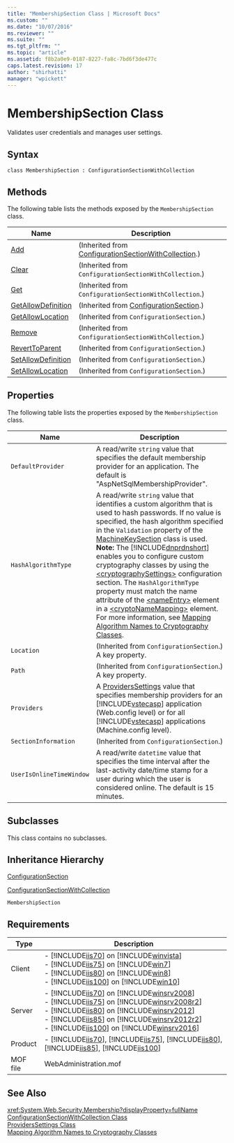 ```yaml
---
title: "MembershipSection Class | Microsoft Docs"
ms.custom: ""
ms.date: "10/07/2016"
ms.reviewer: ""
ms.suite: ""
ms.tgt_pltfrm: ""
ms.topic: "article"
ms.assetid: f8b2a0e9-0187-8227-fa8c-7bd6f3de477c
caps.latest.revision: 17
author: "shirhatti"
manager: "wpickett"
---
```

# MembershipSection Class
Validates user credentials and manages user settings.  
  
## Syntax  
  
```vbs  
class MembershipSection : ConfigurationSectionWithCollection  
```  
  
## Methods  
 The following table lists the methods exposed by the `MembershipSection` class.  
  
|Name|Description|  
|----------|-----------------|  
|[Add](../wmi-provider/configurationsectionwithcollection-add-method.md)|(Inherited from [ConfigurationSectionWithCollection](../wmi-provider/configurationsectionwithcollection-class.md).)|  
|[Clear](../wmi-provider/configurationsectionwithcollection-clear-method.md)|(Inherited from `ConfigurationSectionWithCollection`.)|  
|[Get](../wmi-provider/configurationsectionwithcollection-get-method.md)|(Inherited from `ConfigurationSectionWithCollection`.)|  
|[GetAllowDefinition](../wmi-provider/configurationsection-getallowdefinition-method.md)|(Inherited from [ConfigurationSection](../wmi-provider/configurationsection-class.md).)|  
|[GetAllowLocation](../wmi-provider/configurationsection-getallowlocation-method.md)|(Inherited from `ConfigurationSection`.)|  
|[Remove](../wmi-provider/configurationsectionwithcollection-remove-method.md)|(Inherited from `ConfigurationSectionWithCollection`.)|  
|[RevertToParent](../wmi-provider/configurationsection-reverttoparent-method.md)|(Inherited from `ConfigurationSection`.)|  
|[SetAllowDefinition](../wmi-provider/configurationsection-setallowdefinition-method.md)|(Inherited from `ConfigurationSection`.)|  
|[SetAllowLocation](../wmi-provider/configurationsection-setallowlocation-method.md)|(Inherited from `ConfigurationSection`.)|  
  
## Properties  
 The following table lists the properties exposed by the `MembershipSection` class.  
  
|Name|Description|  
|----------|-----------------|  
|`DefaultProvider`|A read/write `string` value that specifies the default membership provider for an application. The default is "AspNetSqlMembershipProvider".|  
|`HashAlgorithmType`|A read/write `string` value that identifies a custom algorithm that is used to hash passwords. If no value is specified, the hash algorithm specified in the `Validation` property of the [MachineKeySection](../wmi-provider/machinekeysection-class.md) class is used. **Note:**  The [!INCLUDE[dnprdnshort](../wmi-provider/includes/dnprdnshort-md.md)] enables you to configure custom cryptography classes by using the [\<cryptographySettings>](http://go.microsoft.com/fwlink/?LinkId=70955) configuration section. The `HashAlgorithmType` property must match the name attribute of the [\<nameEntry>](http://go.microsoft.com/fwlink/?LinkId=70956) element in a [\<cryptoNameMapping>](http://go.microsoft.com/fwlink/?LinkId=70957) element. For more information, see [Mapping Algorithm Names to Cryptography Classes](http://go.microsoft.com/fwlink/?LinkId=70954).|  
|`Location`|(Inherited from `ConfigurationSection`.) A key property.|  
|`Path`|(Inherited from `ConfigurationSection`.) A key property.|  
|`Providers`|A [ProvidersSettings](../wmi-provider/providerssettings-class.md) value that specifies membership providers for an [!INCLUDE[vstecasp](../wmi-provider/includes/vstecasp-md.md)] application (Web.config level) or for all [!INCLUDE[vstecasp](../wmi-provider/includes/vstecasp-md.md)] applications (Machine.config level).|  
|`SectionInformation`|(Inherited from `ConfigurationSection`.)|  
|`UserIsOnlineTimeWindow`|A read/write `datetime` value that specifies the time interval after the last-activity date/time stamp for a user during which the user is considered online. The default is 15 minutes.|  
  
## Subclasses  
 This class contains no subclasses.  
  
## Inheritance Hierarchy  
 [ConfigurationSection](../wmi-provider/configurationsection-class.md)  
  
 [ConfigurationSectionWithCollection](../wmi-provider/configurationsectionwithcollection-class.md)  
  
 `MembershipSection`  
  
## Requirements  
  
|Type|Description|  
|----------|-----------------|  
|Client|-   [!INCLUDE[iis70](../wmi-provider/includes/iis70-md.md)] on [!INCLUDE[winvista](../wmi-provider/includes/winvista-md.md)]<br />-   [!INCLUDE[iis75](../wmi-provider/includes/iis75-md.md)] on [!INCLUDE[win7](../wmi-provider/includes/win7-md.md)]<br />-   [!INCLUDE[iis80](../wmi-provider/includes/iis80-md.md)] on [!INCLUDE[win8](../wmi-provider/includes/win8-md.md)]<br />-   [!INCLUDE[iis100](../wmi-provider/includes/iis100-md.md)] on [!INCLUDE[win10](../wmi-provider/includes/win10-md.md)]|  
|Server|-   [!INCLUDE[iis70](../wmi-provider/includes/iis70-md.md)] on [!INCLUDE[winsrv2008](../wmi-provider/includes/winsrv2008-md.md)]<br />-   [!INCLUDE[iis75](../wmi-provider/includes/iis75-md.md)] on [!INCLUDE[winsrv2008r2](../wmi-provider/includes/winsrv2008r2-md.md)]<br />-   [!INCLUDE[iis80](../wmi-provider/includes/iis80-md.md)] on [!INCLUDE[winsrv2012](../wmi-provider/includes/winsrv2012-md.md)]<br />-   [!INCLUDE[iis85](../wmi-provider/includes/iis85-md.md)] on [!INCLUDE[winsrv2012r2](../wmi-provider/includes/winsrv2012r2-md.md)]<br />-   [!INCLUDE[iis100](../wmi-provider/includes/iis100-md.md)] on [!INCLUDE[winsrv2016](../wmi-provider/includes/winsrv2016-md.md)]|  
|Product|-   [!INCLUDE[iis70](../wmi-provider/includes/iis70-md.md)], [!INCLUDE[iis75](../wmi-provider/includes/iis75-md.md)], [!INCLUDE[iis80](../wmi-provider/includes/iis80-md.md)], [!INCLUDE[iis85](../wmi-provider/includes/iis85-md.md)], [!INCLUDE[iis100](../wmi-provider/includes/iis100-md.md)]|  
|MOF file|WebAdministration.mof|  
  
## See Also  
 <xref:System.Web.Security.Membership?displayProperty=fullName>   
 [ConfigurationSectionWithCollection Class](../wmi-provider/configurationsectionwithcollection-class.md)   
 [ProvidersSettings Class](../wmi-provider/providerssettings-class.md)   
 [Mapping Algorithm Names to Cryptography Classes](http://go.microsoft.com/fwlink/?LinkId=70954)